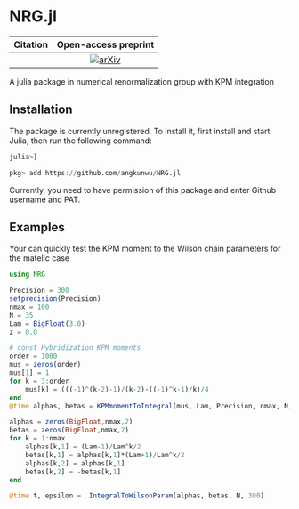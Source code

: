 # NRG.jl

|**Citation**                                                                     |**Open-access preprint**                               |
|:-------------------------------------------------------------------------------:|:-----------------------------------------------------:|
| | [![arXiv](https://img.shields.io/badge/arXiv-2205.06264-b31b1b.svg)](https://arxiv.org/abs/2205.06264) |


A julia package in numerical renormalization group with KPM integration

## Installation

The package is currently unregistered. To install it, first install and start Julia, then run the following command:
```julia
julia>]

pkg> add https://github.com/angkunwu/NRG.jl
```

Currently, you need to have permission of this package and enter Github username and PAT.

## Examples

Your can quickly test the KPM moment to the Wilson chain parameters for the matelic case
```julia
using NRG

Precision = 300
setprecision(Precision)
nmax = 100
N = 35
Lam = BigFloat(3.0)
z = 0.0

# const Hybridization KPM moments
order = 1000
mus = zeros(order)
mus[1] = 1
for k = 3:order
	mus[k] = (((-1)^(k-2)-1)/(k-2)-((-1)^k-1)/k)/4
end
@time alphas, betas = KPMmomentToIntegral(mus, Lam, Precision, nmax, N, z)

alphas = zeros(BigFloat,nmax,2)
betas = zeros(BigFloat,nmax,2)
for k = 1:nmax
	alphas[k,1] = (Lam-1)/Lam^k/2
	betas[k,1] = alphas[k,1]*(Lam+1)/Lam^k/2
	alphas[k,2] = alphas[k,1]
	betas[k,2] = -betas[k,1]
end

@time t, epsilon =  IntegralToWilsonParam(alphas, betas, N, 300)
```


